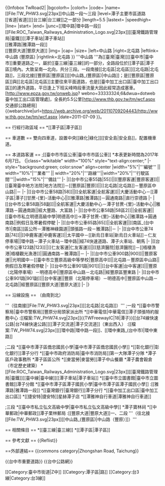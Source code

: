 {{Infobox TwRoad2|
|bgcolorh=
|colorh=
|code=
|name=[[File:TW_PHW3.svg|23px]]中山路一段～三段
|level=潭子主要市區道路<br>[[省道|省道]][[台三線|台三線]]之一部分
|length=5.5
|lastext=
|speedhigh=
|line=
|start=
|end=
|junc=[[環中路|環中路一段]]<br/>[[File:ROC_Taiwan_Railways_Administration_Logo.svg|23px]][[臺灣鐵路管理局|臺鐵]][[潭子車站|潭子車站]]<br/>[[雅潭路|雅潭路一段]]<br/>[[豐原大道|豐原大道]]
|img=
|cap=
|size=
|left=中山路
|right=北屯路
|leftlink=中山路 (豐原區)
|rightlink=北屯路
}}
'''中山路 '''為[[臺灣|臺灣]][[臺中市|臺中市]]重要道路之一，屬於[[臺三線|臺三線]]的一部分，全路段位於[[潭子區|潭子區]]境內。大致呈南—北向，共分三段。一段南接[[北屯區|北屯區]][[北屯路|北屯路]]，三段北接[[豐原區|豐原區]][[中山路_(豐原區)|中山路]]；是[[豐原區|豐原區]]與[[北屯區|北屯區]]主要往來平面道路，也是[[臺中加工出口區|臺中加工出口區]]的連外道路，平日逢上下班尖峰時段車流量大因此經常造成塞車。<ref>[http://www.epza.gov.tw/onweb.jsp? webno=33333324;6&dwua=dotweb 臺中加工出口區管理處]</ref>，全長約5.5公里<ref>[http://www.thb.gov.tw/tm/wcf.aspx 交通部公路總局] {{webarchive|url=https://web.archive.org/web/20110709204443/http://www.thb.gov.tw/tm/wcf.aspx |date=2011-07-09 }}</ref>。

== 行經行政區域 ==
*[[潭子區|潭子區]]

== 車道數 ==
雙向四車道，設置中央[[綠化|綠化]][[安全島|安全島]]，配置機車道。

== 本道路客運 ==
;[[臺中市市區公車|臺中市市區公車]]
*本表更新時間為2017年6月7日。
{|class="wikitable"  width="100%" style="text-align:center;"
|-style="background:green; color:snow" align=center 
|width="5%"|'''編號''' || width="10%"|'''業者''' || width="20%"|'''路線'''||width="20%"|'''行駛區間'''||width="15%"|'''備註'''
|-
|[[台中市公車55路|55]]||[[豐原客運|豐原客運]]||[[臺灣臺中地方法院|地方法院]]－[[豐原區|豐原]]||[[北屯路|北屯路]]－豐原區中山路||－
|-
|[[台中市公車58路|58]]||[[全航客運|全航客運]]||大慶活動中心－[[潭子區|潭子]]甘蔗-{里}-活動中心||[[雅潭路|雅潭路]]－圓通南路||直行崇德路
|-
|[[台中市公車58路|58副]]||全航客運||大慶活動中心－潭子甘蔗-{里}-活動中心||雅潭路－圓通南路||經大豐路、大富路
|-
|[[台中市公車58路|58區2]]||全航客運||[[臺中市私立明德高級中學|明德高中]]→潭子甘蔗-{里}-活動中心||雅潭路→圓通南路||例假日及寒暑假停駛
|-
|[[台中市公車65路|65]]||全航客運||[[南區_(台中市)|南區]]區公所－潭雅神綠園道||頭張路一段－雅潭路||－
|-
|[[台中市公車74路|74]]||[[中鹿客運|中鹿客運]]||太平國中－[[新烏日車站|新烏日火車站]]－仁友停車場||環中路－潭子火車站－環中路||經74快速道路、潭子火車站、朝馬
|-
|[[台中市公車123路|123]]||[[仁友客運|仁友客運]]||[[慈濟醫院|慈濟醫院]]－[[梧棲漁港|梧棲觀光漁港]]||圓通南路－雅潭路||－
|-
|[[台中市公車900路|900]]||豐原客運||光明國中－[[臺中市立豐原高級中等學校|豐原高中]]||北屯路－豐原區中山路||例假日及寒暑假停駛
|-
|[[台中市公車901路|901]]||[[台中客運|台中客運]]|||豐原（北陽停車場）－明德高中||豐原區中山路－北屯路||經豐原區豐東路
|-
|[[台中市公車901路|901副]]||台中客運||豐原（北陽停車場）－明德高中||豐原區中山路－北屯路||經豐原區[[豐原大道|豐原大道]]
|-
|}

== 沿線設施 ==
（由南到北）

'''（往南接[[File:TW_PHW3.svg|23px]][[北屯路|北屯路]]）'''
;一段
*[[臺中市警察局|臺中市警察局]]豐原分局頭家派出所
*[[中華電信|中華電信]]潭子頭張特約服務中心
:[[檔案:TW_PHW74.svg|23px]]{{TWFreewayIC|18|潭子}}[[台74線快速公路|台74線快速公路]][[潭子交流道|潭子交流道]]（東出西入）
:[[檔案:TW_PHW74.svg|23px]][[環中路|環中路一段]]、[[環中東路_(台中市)|環中東路]]

;二段
*[[臺中市潭子區僑忠國民小學|臺中市潭子區僑忠國民小學]]
*[[彰化銀行|彰化銀行]]潭子分行
*[[臺中市政府消防局|臺中市消防局]]第一大隊潭子分隊
*潭子區戶政事務所
*潭子區區公所
*[[麥當勞|麥當勞]]潭子中山餐廳
*潭子農會穀倉（市定歷史建築）
*[[File:ROC_Taiwan_Railways_Administration_Logo.svg|23px]][[臺灣鐵路管理局|臺鐵]][[臺中線|臺中線]][[潭子車站|潭子車站]]
*[[臺中市立圖書館|臺中市立圖書館]]潭子分館
*[[臺中市潭子區潭子國民小學|臺中市潭子區潭子國民小學]]
:[[雅潭路|雅潭路一段]]
*[[臺灣銀行|臺灣銀行]]潭子分行
*[[臺中加工出口區|臺中加工出口區]]
*[[捷安特|捷安特]]星赫潭子店
*[[潭雅神自行車道|潭雅神自行車道]]

;三段
*[[臺中市私立弘文高級中學|臺中市私立弘文高級中學]]
*潭子寶林祠
*[[中華郵政|中華郵政]]潭子栗林郵局
:[[豐原大道|豐原大道]]一、二段
'''（往北接[[File:TW_PHW3.svg|23px]][[中山路_(豐原區)|中山路（豐原）]]）'''

== 相關條目 ==
*[[臺三線|臺三線]]
*[[潭子區|潭子區]]

== 參考文獻 ==
{{Reflist}}

==外部連結==
{{commons category|Zhongshan Road, Taichung}}

{{台中市重要道路}}
{{台中公路網}}

[[Category:臺中市街道|Z中]]
[[Category:潭子區|路]]
[[Category:台3線|Category:台3線]]
